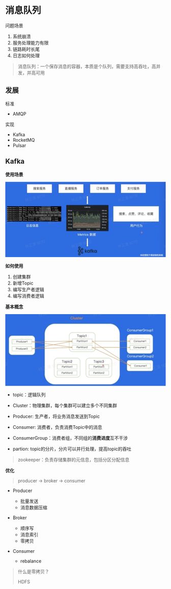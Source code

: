 # 消息队列

问题场景

1. 系统崩溃
2. 服务处理能力有限
3. 链路耗时长尾
4. 日志如何处理

> 消息队列：一个保存消息的容器，本质是个队列，需要支持高吞吐，高并发，并高可用

## 发展

标准

- AMQP

实现

- Kafka
- RocketMQ
- Pulsar

## Kafka

**使用场景**

![image-20220525012627248](https://raw.githubusercontent.com/Usigned/pic-typora/main/images/image-20220525012627248.png)

**如何使用**

1. 创建集群
2. 新增Topic
3. 编写生产者逻辑
4. 编写消费者逻辑

**基本概念**

![image-20220525012900056](https://raw.githubusercontent.com/Usigned/pic-typora/main/images/image-20220525012900056.png)

- topic：逻辑队列
- Cluster：物理集群，每个集群可以建立多个不同集群
- Producer: 生产者，将业务消息发送到Topic
- Consumer: 消费者，负责消费Topic中的消息
- ConsumerGroup：消费者组，不同组的**消费进度**互不干涉

- partion: topic的分片，分片可以并行处理，提高topic的吞吐

> zookeeper：负责存储集群的元信息，包括分区分配信息

**优化**

> producer -> broker -> consumer

- Producer
  - 批量发送
  - 消息数据压缩

- Broker
  - 顺序写
  - 消息索引
  - 零拷贝
- Consumer
  - rebalance

> 什么是零拷贝？
>
> HDFS

